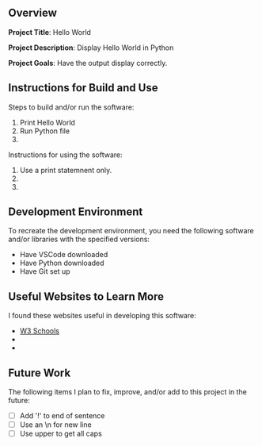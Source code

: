 ## Overview

**Project Title**: Hello World 

**Project Description**: Display Hello World in Python 

**Project Goals**: Have the output display correctly. 

## Instructions for Build and Use

Steps to build and/or run the software:

1. Print Hello World 
2. Run Python file 
3.

Instructions for using the software:

1. Use a print statemnent only. 
2.
3.

## Development Environment 

To recreate the development environment, you need the following software and/or libraries with the specified versions:

* Have VSCode downloaded
* Have Python downloaded 
* Have Git set up 

## Useful Websites to Learn More

I found these websites useful in developing this software:

* [W3 Schools](https://www.w3schools.com/python/)
*
*

## Future Work

The following items I plan to fix, improve, and/or add to this project in the future:

* [ ] Add '!' to end of sentence
* [ ] Use an \n for new line
* [ ] Use upper to get all caps